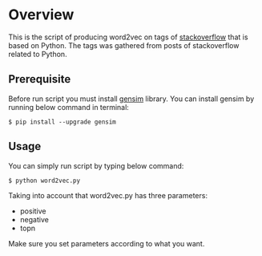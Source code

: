 # Overview
This is the script of producing word2vec on tags of [stackoverflow](https://stackoverflow.com/) that is based on Python.
The tags was gathered from posts of stackoverflow related to Python.
## Prerequisite
Before run script you must install [gensim](https://radimrehurek.com/gensim/) library.
You can install gensim by running below command in terminal:

```
$ pip install --upgrade gensim
```
## Usage
You can simply run script by typing below command:

```
$ python word2vec.py
```
Taking into account that word2vec.py has three parameters:
- positive
- negative
- topn

Make sure you set parameters according to what you want.

